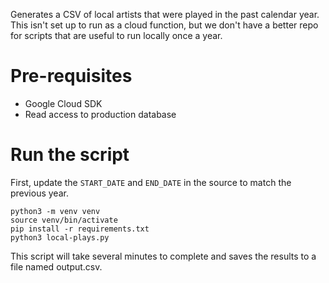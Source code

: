 Generates a CSV of local artists that were played in the past calendar year. This isn't set up to run as a cloud function, but we don't have a better repo for scripts that are useful to run locally once a year.

# Pre-requisites
- Google Cloud SDK
- Read access to production database

# Run the script
First, update the `START_DATE` and `END_DATE` in the source to match the previous year.

```
python3 -m venv venv
source venv/bin/activate
pip install -r requirements.txt
python3 local-plays.py
```

This script will take several minutes to complete and saves the results to a file named output.csv.